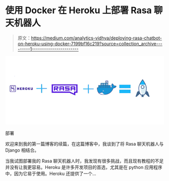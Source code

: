 # 使用 Docker 在 Heroku 上部署 Rasa 聊天机器人

> 原文：<https://medium.com/analytics-vidhya/deploying-rasa-chatbot-on-heroku-using-docker-7199bf16c219?source=collection_archive---------1----------------------->

![](img/3c0413c37ae2e6fe60eb1040fcb158f4.png)

部署

欢迎来到我的第一篇博客的续篇，在这篇博客中，我谈到了将 Rasa 聊天机器人与 Django 相结合。

当我试图部署我的 Rasa 聊天机器人时，我发现有很多挑战，而且现有教程的不足并没有让我更容易。Heroku 是许多开发项目的首选，尤其是在 python 应用程序中，因为它易于使用。Heroku 还提供了一个…